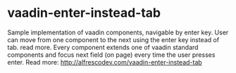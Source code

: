 vaadin-enter-instead-tab
========================

Sample implementation of vaadin components, navigable by enter key. User can move from one component to the next using the enter key instead of tab. read more. Every component extends one of vaadin standard components and focus next field (on page) every time the user presses enter. Read more: http://alfrescodev.com/vaadin-enter-instead-tab
